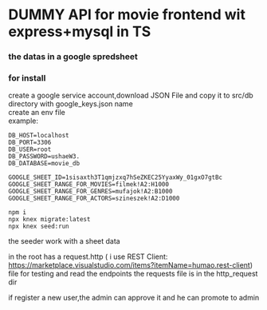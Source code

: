 # DUMMY API for movie frontend wit express+mysql in TS

### the datas in a google spredsheet  
### for install
create a google service account,download JSON File and copy it to src/db directory with google_keys.json name  
create an env file  
example:  
  
```env
DB_HOST=localhost
DB_PORT=3306
DB_USER=root
DB_PASSWORD=ushaeW3.
DB_DATABASE=movie_db

GOOGLE_SHEET_ID=1sisaxth3T1qmjzxq7hSeZKEC25YyaxWy_01gxO7gtBc
GOOGLE_SHEET_RANGE_FOR_MOVIES=filmek!A2:H1000
GOOGLE_SHEET_RANGE_FOR_GENRES=mufajok!A2:B1000
GOOGLE_SHEET_RANGE_FOR_ACTORS=szineszek!A2:D1000
```
```shell
npm i
npx knex migrate:latest
npx knex seed:run

```
the seeder work with a sheet data  

in the root has a request.http ( i use REST Client: https://marketplace.visualstudio.com/items?itemName=humao.rest-client) file for testing and read the endpoints
the requests file is in the http_request dir

if register a new user,the admin can approve it and he can promote to admin